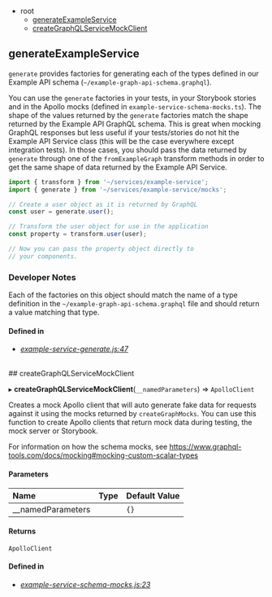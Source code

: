 - root
  - <a href="#generateexampleservice">generateExampleService</a>
  - <a href="#createexampleserviceclientmock">createGraphQLServiceMockClient</a>


## generateExampleService

`generate` provides factories for generating each
of the types defined in our Example API schema (`~/example-graph-api-schema.graphql`).

You can use the `generate` factories in your tests,
in your Storybook stories and in the Apollo mocks
(defined in `example-service-schema-mocks.ts`).
The shape of the values returned by the `generate`
factories match the shape returned by the Example API
GraphQL schema. This is great when mocking GraphQL
responses but less useful if your tests/stories do not
hit the Example API Service class (this will be the case
everywhere except integration tests). In those cases,
you should pass the data returned by `generate` through one of the
`fromExampleGraph` transform methods in order to
get the same shape of data returned by the Example API Service.

```js
import { transform } from '~/services/example-service';
import { generate } from '~/services/example-service/mocks';

// Create a user object as it is returned by GraphQL
const user = generate.user();

// Transform the user object for use in the application
const property = transform.user(user);

// Now you can pass the property object directly to
// your components.
```

### Developer Notes

Each of the factories on this object should match the name
of a type definition in the `~/example-graph-api-schema.graphql`
file and should return a value matching that type.






#### Defined in
- *[example-service-generate.js:47](https://github.com/soulfresh/react-website-template/tree/master/src/services/example-graphql-service/mocks/example-service-generate.js#L47)*

<br/>
## createGraphQLServiceMockClient

  ▸ **createGraphQLServiceMockClient**(`__namedParameters`) => `ApolloClient`

Creates a mock Apollo client that will auto generate fake data
for requests against it using the mocks returned by `createGraphMocks`.
You can use this function to create Apollo clients that
return mock data during testing, the mock server or Storybook.

For information on how the schema mocks, see
https://www.graphql-tools.com/docs/mocking#mocking-custom-scalar-types




#### Parameters
| Name | Type | Default Value |
| :--- | :--- | :------------ |
| __namedParameters |  | `{}` |


#### Returns
`ApolloClient` 


#### Defined in
- *[example-service-schema-mocks.js:23](https://github.com/soulfresh/react-website-template/tree/master/src/services/example-graphql-service/mocks/example-service-schema-mocks.js#L23)*

<br/>
